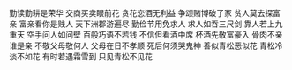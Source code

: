 勤读勤耕是荣华 交商买卖眼前花
贪花恋酒无利益 争颂赌博破了家
贫人莫去探富亲 富亲看你是贱人
天下洲郡游遍尽 勤俭节用免求人
求人如吞三尺剑 靠人若上九重天
空手问人如问壁 百般巧语不若钱
不信但看酒中席 杯酒先敬富豪入
骨肉不亲谁是亲 不敬父母敬何人
父母在日不孝顺 死后何须哭鬼神
善似青松恶似花 青松冷淡不如花
有时若遇霜雪到 只见青松不见花